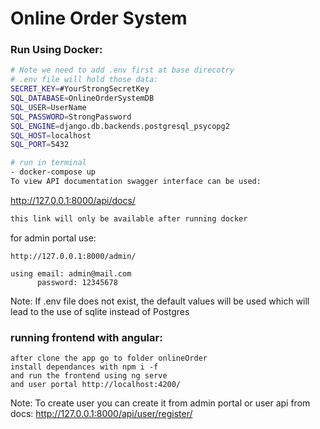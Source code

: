 # Online Order System
### Run Using Docker:
``` sh
# Note we need to add .env first at base direcotry 
# .env file will hold those data: 
SECRET_KEY=#YourStrongSecretKey
SQL_DATABASE=OnlineOrderSystemDB
SQL_USER=UserName
SQL_PASSWORD=StrongPassword
SQL_ENGINE=django.db.backends.postgresql_psycopg2
SQL_HOST=localhost
SQL_PORT=5432
```
```` sh
# run in terminal
- docker-compose up
To view API documentation swagger interface can be used:
````
http://127.0.0.1:8000/api/docs/
```sh
this link will only be available after running docker
```
for admin portal use:
```
http://127.0.0.1:8000/admin/

using email: admin@mail.com
      password: 12345678
```
Note:
If .env file does not exist, the default values will be used which will lead to the use of sqlite instead of Postgres

### running frontend with angular:
```
after clone the app go to folder onlineOrder 
install dependances with npm i -f
and run the frontend using ng serve
and user portal http://localhost:4200/
```

Note:
To create user you can create it from admin portal or user api from docs:
http://127.0.0.1:8000/api/user/register/